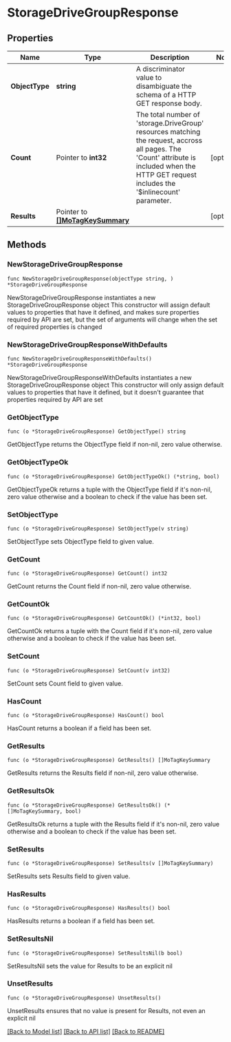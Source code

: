 # StorageDriveGroupResponse

## Properties

Name | Type | Description | Notes
------------ | ------------- | ------------- | -------------
**ObjectType** | **string** | A discriminator value to disambiguate the schema of a HTTP GET response body. | 
**Count** | Pointer to **int32** | The total number of &#39;storage.DriveGroup&#39; resources matching the request, accross all pages. The &#39;Count&#39; attribute is included when the HTTP GET request includes the &#39;$inlinecount&#39; parameter. | [optional] 
**Results** | Pointer to [**[]MoTagKeySummary**](MoTagKeySummary.md) |  | [optional] 

## Methods

### NewStorageDriveGroupResponse

`func NewStorageDriveGroupResponse(objectType string, ) *StorageDriveGroupResponse`

NewStorageDriveGroupResponse instantiates a new StorageDriveGroupResponse object
This constructor will assign default values to properties that have it defined,
and makes sure properties required by API are set, but the set of arguments
will change when the set of required properties is changed

### NewStorageDriveGroupResponseWithDefaults

`func NewStorageDriveGroupResponseWithDefaults() *StorageDriveGroupResponse`

NewStorageDriveGroupResponseWithDefaults instantiates a new StorageDriveGroupResponse object
This constructor will only assign default values to properties that have it defined,
but it doesn't guarantee that properties required by API are set

### GetObjectType

`func (o *StorageDriveGroupResponse) GetObjectType() string`

GetObjectType returns the ObjectType field if non-nil, zero value otherwise.

### GetObjectTypeOk

`func (o *StorageDriveGroupResponse) GetObjectTypeOk() (*string, bool)`

GetObjectTypeOk returns a tuple with the ObjectType field if it's non-nil, zero value otherwise
and a boolean to check if the value has been set.

### SetObjectType

`func (o *StorageDriveGroupResponse) SetObjectType(v string)`

SetObjectType sets ObjectType field to given value.


### GetCount

`func (o *StorageDriveGroupResponse) GetCount() int32`

GetCount returns the Count field if non-nil, zero value otherwise.

### GetCountOk

`func (o *StorageDriveGroupResponse) GetCountOk() (*int32, bool)`

GetCountOk returns a tuple with the Count field if it's non-nil, zero value otherwise
and a boolean to check if the value has been set.

### SetCount

`func (o *StorageDriveGroupResponse) SetCount(v int32)`

SetCount sets Count field to given value.

### HasCount

`func (o *StorageDriveGroupResponse) HasCount() bool`

HasCount returns a boolean if a field has been set.

### GetResults

`func (o *StorageDriveGroupResponse) GetResults() []MoTagKeySummary`

GetResults returns the Results field if non-nil, zero value otherwise.

### GetResultsOk

`func (o *StorageDriveGroupResponse) GetResultsOk() (*[]MoTagKeySummary, bool)`

GetResultsOk returns a tuple with the Results field if it's non-nil, zero value otherwise
and a boolean to check if the value has been set.

### SetResults

`func (o *StorageDriveGroupResponse) SetResults(v []MoTagKeySummary)`

SetResults sets Results field to given value.

### HasResults

`func (o *StorageDriveGroupResponse) HasResults() bool`

HasResults returns a boolean if a field has been set.

### SetResultsNil

`func (o *StorageDriveGroupResponse) SetResultsNil(b bool)`

 SetResultsNil sets the value for Results to be an explicit nil

### UnsetResults
`func (o *StorageDriveGroupResponse) UnsetResults()`

UnsetResults ensures that no value is present for Results, not even an explicit nil

[[Back to Model list]](../README.md#documentation-for-models) [[Back to API list]](../README.md#documentation-for-api-endpoints) [[Back to README]](../README.md)


